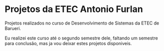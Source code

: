 # Projetos da ETEC Antonio Furlan



Projetos realizados no curso de Desenvolvimento de Sistemas da ETEC de Barueri.



Eu realizei este curso até o segundo semestre dele, faltando um semestre para conclusão, mas ja vou deixar estes projetos disponiveis.
